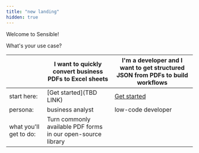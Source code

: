 ```yaml
---
title: "new landing"
hidden: true
---
```


Welcome to Sensible!

What's your use case?



|                        | I want to quickly convert business PDFs to Excel sheets      | I'm a developer and I want to get structured JSON from PDFs to build workflows |
| ---------------------- | ------------------------------------------------------------ | ------------------------------------------------------------ |
| start here:            | [Get started](TBD LINK)                                      | [Get started](doc:quickstart)                                |
| persona:               | business analyst                                             | low-code developer                                           |
| what you'll get to do: | Turn commonly available PDF forms in our open-source library |                                                              |












